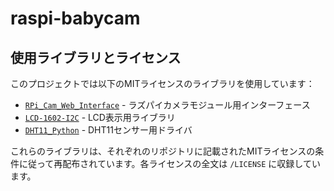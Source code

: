 # raspi-babycam


## 使用ライブラリとライセンス

このプロジェクトでは以下のMITライセンスのライブラリを使用しています：

- [`RPi_Cam_Web_Interface`](https://github.com/silvanmelchior/RPi_Cam_Web_Interface) - ラズパイカメラモジュール用インターフェース   
- [`LCD-1602-I2C`](https://github.com/sterlingbeason/LCD-1602-I2C) - LCD表示用ライブラリ  
- [`DHT11_Python`](https://github.com/szazo/DHT11_Python) - DHT11センサー用ドライバ  


これらのライブラリは、それぞれのリポジトリに記載されたMITライセンスの条件に従って再配布されています。各ライセンスの全文は `/LICENSE` に収録しています。
